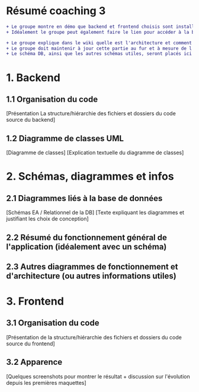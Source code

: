 # Résumé coaching 3 
```diff
+ Le groupe montre en démo que backend et frontend choisis sont installés et fonctionnent (au moins les bases).
+ Idéalement le groupe peut également faire le lien pour accéder à la base de données choisie.

+ Le groupe explique dans le wiki quelle est l'architecture et comment le projet est mis en place.
+ Le groupe doit maintenir à jour cette partie au fur et à mesure de l'avancement du projet et des choix effectués, en prévenant le coach.
+ Le schéma DB, ainsi que les autres schémas utiles, seront placés ici (datés!) Et mis à jour au fur et à mesure des changements.
```

# 1. Backend

## 1.1 Organisation du code

[Présentation La structure/hiérarchie des fichiers et dossiers du code source du backend]

## 1.2 Diagramme de classes UML

[Diagramme de classes] 
[Explication textuelle du diagramme de classes]


# 2. Schémas, diagrammes et infos

## 2.1 Diagrammes liés à la base de données

[Schémas EA / Relationnel de la DB]
[Texte expliquant les diagrammes et justifiant les choix de conception]

## 2.2 Résumé du fonctionnement général de l'application (idéalement avec un schéma)

## 2.3 Autres diagrammes de fonctionnement et d'architecture (ou autres informations utiles)

# 3. Frontend

## 3.1 Organisation du code

[Présentation de la structure/hiérarchie des fichiers et dossiers du code source du frontend]

## 3.2 Apparence

[Quelques screenshots pour montrer le résultat + discussion sur l'évolution depuis les premières maquettes]

